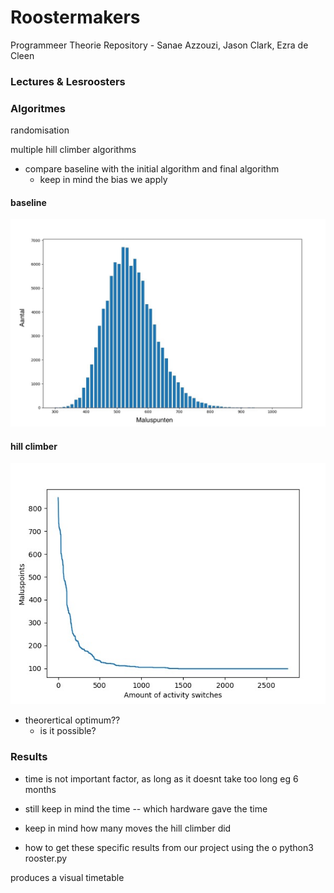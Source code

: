 # Roostermakers
Programmeer Theorie Repository - Sanae Azzouzi, Jason Clark, Ezra de Cleen

### Lectures & Lesroosters 



### Algoritmes 

randomisation

multiple hill climber algorithms 

- compare baseline with the initial algorithm and final algorithm
    - keep in mind the bias we apply

#### baseline

![baseline results](images/baseline_results.jpeg)

#### hill climber

![hill climber results](images/hillclimber_results.jpeg)


- theorertical optimum?? 
    - is it possible?

### Results

- time is not important factor, as long as it doesnt take too long eg 6 months
- still keep in mind the time -- which hardware gave the time 
- keep in mind how many moves the hill climber did

- how to get these specific results from our project using the o
python3 rooster.py

produces a visual timetable